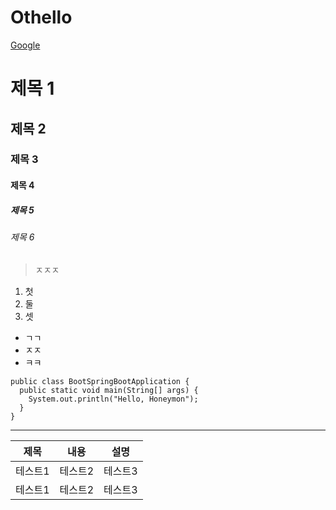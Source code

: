# Othello

[Google](https://google.com)
# 제목 1
## 제목 2
### 제목 3
#### 제목 4
##### 제목 5
###### 제목 6

> ㅈㅈㅈ
1. 첫
1. 둘
1. 셋

* ㄱㄱ
* ㅈㅈ
* ㅋㅋ

```
public class BootSpringBootApplication {
  public static void main(String[] args) {
    System.out.println("Hello, Honeymon");
  }
}
```

***


|제목|내용|설명|
|-|-|-|
|테스트1|테스트2|테스트3|
|테스트1|테스트2|테스트3|
